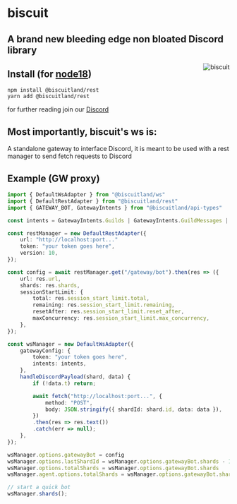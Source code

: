 
# biscuit

## A brand new bleeding edge non bloated Discord library

<img align="right" src="https://raw.githubusercontent.com/oasisjs/biscuit/main/assets/icon.svg" alt="biscuit"/>

## Install (for [node18](https://nodejs.org/en/download/))

```sh-session
npm install @biscuitland/rest
yarn add @biscuitland/rest
```

for further reading join our [Discord](https://discord.gg/zmuvzzEFz2)

## Most importantly, biscuit's ws is:
A standalone gateway to interface Discord, it is meant to be used with a rest manager to send fetch requests to Discord

## Example (GW proxy)
```ts
import { DefaultWsAdapter } from "@biscuitland/ws"
import { DefaultRestAdapter } from "@biscuitland/rest"
import { GATEWAY_BOT, GatewayIntents } from "@biscuitland/api-types"

const intents = GatewayIntents.Guilds | GatewayIntents.GuildMessages | GatewayIntents.MessageContent;

const restManager = new DefaultRestAdapter({
    url: "http://localhost:port..."
    token: "your token goes here",
    version: 10,
});

const config = await restManager.get("/gateway/bot").then(res => ({
    url: res.url,
    shards: res.shards,
    sessionStartLimit: {
        total: res.session_start_limit.total,
        remaining: res.session_start_limit.remaining,
        resetAfter: res.session_start_limit.reset_after,
        maxConcurrency: res.session_start_limit.max_concurrency,
    },
});

const wsManager = new DefaultWsAdapter({
    gatewayConfig: {
        token: "your token goes here",
        intents: intents,
    },
    handleDiscordPayload(shard, data) {
        if (!data.t) return;

        await fetch("http://localhost:port...", {
            method: "POST",
            body: JSON.stringify({ shardId: shard.id, data: data }),
        })
        .then(res => res.text())
        .catch(err => null);
    },
});

wsManager.options.gatewayBot = config
wsManager.options.lastShardId = wsManager.options.gatewayBot.shards - 1
wsManager.options.totalShards = wsManager.options.gatewayBot.shards
wsManager.agent.options.totalShards = wsManager.options.gatewayBot.shards

// start a quick bot
wsManager.shards();
```
